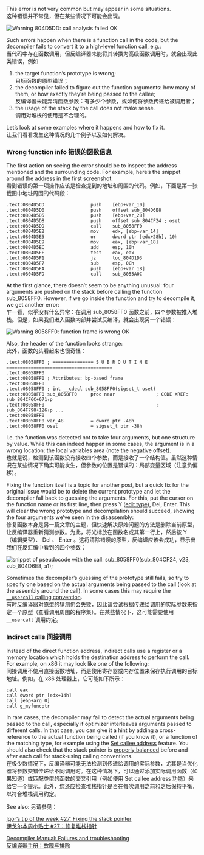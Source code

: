 This error is not very common but may appear in some situations.  
这种错误并不常见，但在某些情况下可能会出现。

![Warning
804D5DD: call analysis failed
OK   
](assets/2023/07/callanalysis1.png)

Such errors happen when there is a function call in the code, but the decompiler fails to convert it to a high-level function call, e.g.:  
当代码中存在函数调用，但反编译器未能将其转换为高级函数调用时，就会出现此类错误，例如

1.  the target function’s prototype is wrong;  
    目标函数的原型错误；
2.  the decompiler failed to figure out the function arguments: how many of them, or how exactly they’re being passed to the callee;  
    反编译器未能弄清函数参数：有多少个参数，或如何将参数传递给被调用者；
3.  the usage of the stack by the call does not make sense.  
    调用对堆栈的使用是不合理的。

Let’s look at some examples where it happens and how to fix it.  
让我们看看发生这种情况的几个例子以及如何解决。

### Wrong function info 错误的函数信息

The first action on seeing the error should be to inspect the address mentioned and the surrounding code. For example, here’s the snippet around the address in the first screenshot:  
看到错误的第一项操作应该是检查提到的地址和周围的代码。例如，下面是第一张截图中地址周围的代码段：

```
.text:0804D5CD                 push    [ebp+var_10]
.text:0804D5D0                 push    offset sub_804D6E8
.text:0804D5D5                 push    [ebp+var_28]
.text:0804D5D8                 push    offset sub_804CF24 ; oset
.text:0804D5DD                 call    sub_8058FF0
.text:0804D5E2                 mov     edx, [ebp+var_14]
.text:0804D5E5                 or      dword ptr [edx+28h], 10h
.text:0804D5E9                 mov     eax, [ebp+var_18]
.text:0804D5EC                 add     esp, 10h
.text:0804D5EF                 test    eax, eax
.text:0804D5F1                 jz      loc_804D1D3
.text:0804D5F7                 sub     esp, 0Ch
.text:0804D5FA                 push    [ebp+var_18]
.text:0804D5FD                 call    sub_8055A0C
```

At the first glance, there doesn’t seem to be anything unusual: four arguments are pushed on the stack before calling the function sub_8058FF0. However, if we go inside the function and try to decompile it, we get another error:  
乍一看，似乎没有什么异常：在调用 sub_8058FF0 函数之前，四个参数被推入堆栈。但是，如果我们进入函数内部并尝试反编译，就会出现另一个错误：

![Warning
8058FF0: function frame is wrong
OK   
](assets/2023/07/callanalysis2.png)

Also, the header of the function looks strange:  
此外，函数的头看起来也很奇怪：

```
.text:08058FF0 ; =============== S U B R O U T I N E =======================================
.text:08058FF0
.text:08058FF0 ; Attributes: bp-based frame
.text:08058FF0
.text:08058FF0 ; int __cdecl sub_8058FF0(sigset_t oset)
.text:08058FF0 sub_8058FF0     proc near               ; CODE XREF: sub_804CF6C+671↑p
.text:08058FF0                                         ; sub_804F798+126↑p ...
.text:08058FF0
.text:08058FF0 var_48          = dword ptr -48h
.text:08058FF0 oset            = sigset_t ptr -38h
```

I.e. the function was detected not to take four arguments, but one structure by value. While this can indeed happen in some cases, the argument is in a wrong location: the local variables area (note the negative offset).   
也就是说，检测到该函数没有接收四个参数，而是接收了一个结构值。虽然这种情况在某些情况下确实可能发生，但参数的位置是错误的：局部变量区域（注意负偏移）。

Fixing the function itself is a topic for another post, but a quick fix for the original issue would be to delete the current prototype and let the decompiler fall back to guessing the arguments. For this, put the cursor on the function name or its first line, then press Y ([edit type](https://hex-rays.com/blog/igors-tip-of-the-week-42-renaming-and-retyping-in-the-decompiler/)), Del, Enter. This will clear the wrong prototype and decompilation should succeed, showing the four arguments we’ve seen in the disassembly:  
修复函数本身是另一篇文章的主题，但快速解决原始问题的方法是删除当前原型，让反编译器重新猜测参数。为此，将光标放在函数名或其第一行上，然后按 Y （编辑类型）、 Del 、 Enter 。这将清除错误的原型，反编译应该会成功，显示出我们在反汇编中看到的四个参数：

![snippet of pseudocode with the call:
sub_8058FF0(sub_804CF24, v23, sub_804D6E8, a1);](assets/2023/07/callanalysis3.png)

Sometimes the decompiler’s guessing of the prototype still fails, so try to specify one based on the actual arguments being passed to the call (look at the assembly around the call). In some cases this may require the [`__usercall` calling convention](https://hex-rays.com/blog/igors-tip-of-the-week-51-custom-calling-conventions/).  
有时反编译器对原型的猜测仍会失败，因此请尝试根据传递给调用的实际参数来指定一个原型（查看调用周围的程序集）。在某些情况下，这可能需要使用 `__usercall` 调用约定。

### Indirect calls 间接调用

Instead of the direct function address, indirect calls use a register or a memory location which holds the destination address to perform the call. For example, on x86 it may look like one of the following:  
间接调用不使用直接函数地址，而是使用寄存器或内存位置来保存执行调用的目标地址。例如，在 x86 处理器上，它可能如下所示：

```
call eax 
call dword ptr [edx+14h] 
call [ebp+arg_0] 
call g_myfuncptr
```

In rare cases, the decompiler may fail to detect the actual arguments being passed to the call, especially if optimizer interleaves arguments passed to different calls. In that case, you can give it a hint by adding a cross-reference to the actual function being called (if you know it), or a function of the matching type, for example using the [Set callee address](https://hex-rays.com/blog/igors-tip-of-the-week-115-set-callee-address/) feature. You should also check that the stack pointer is [properly balanced](https://hex-rays.com/blog/igors-tip-of-the-week-27-fixing-the-stack-pointer/) before and after each call for stack-using calling conventions.  
在极少数情况下，反编译器可能无法检测到传递给调用的实际参数，尤其是当优化器将参数交错传递给不同调用时。在这种情况下，可以通过添加实际调用函数（如果知道）或匹配类型的函数的交叉引用（例如使用 Set callee address 功能）来给它一个提示。此外，您还应检查堆栈指针是否在每次调用之前和之后保持平衡，以符合堆栈调用约定。

See also: 另请参见：

[Igor’s tip of the week #27: Fixing the stack pointer  
伊戈尔本周小贴士 #27：修复堆栈指针](https://hex-rays.com/blog/igors-tip-of-the-week-27-fixing-the-stack-pointer/)

[Decompiler Manual: Failures and troubleshooting  
反编译器手册：故障与排除](https://www.hex-rays.com/products/decompiler/manual/failures.shtml)